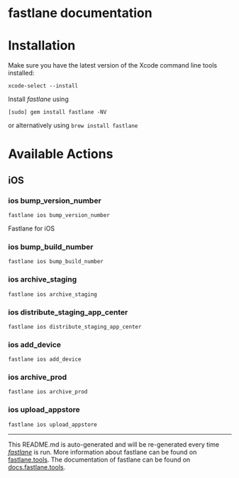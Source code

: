 fastlane documentation
================
# Installation

Make sure you have the latest version of the Xcode command line tools installed:

```
xcode-select --install
```

Install _fastlane_ using
```
[sudo] gem install fastlane -NV
```
or alternatively using `brew install fastlane`

# Available Actions
## iOS
### ios bump_version_number
```
fastlane ios bump_version_number
```
Fastlane for iOS
### ios bump_build_number
```
fastlane ios bump_build_number
```

### ios archive_staging
```
fastlane ios archive_staging
```

### ios distribute_staging_app_center
```
fastlane ios distribute_staging_app_center
```

### ios add_device
```
fastlane ios add_device
```

### ios archive_prod
```
fastlane ios archive_prod
```

### ios upload_appstore
```
fastlane ios upload_appstore
```


----

This README.md is auto-generated and will be re-generated every time [_fastlane_](https://fastlane.tools) is run.
More information about fastlane can be found on [fastlane.tools](https://fastlane.tools).
The documentation of fastlane can be found on [docs.fastlane.tools](https://docs.fastlane.tools).
